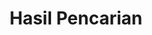 ---
title: "Hasil Pencarian"
description: "this is meta description"
layout: "search"
draft: false
---